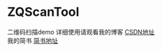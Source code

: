 # ZQScanTool
二维码扫描demo
详细使用请观看我的博客  [CSDN地址](http://blog.csdn.net/xiaozhaoqiang/article/details/79242733) <br>
我的简书  [简书地址](https://www.jianshu.com/p/ad78c5bac13e)
